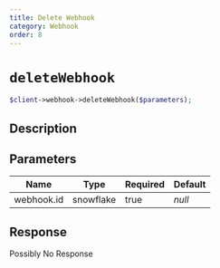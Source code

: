 ```yaml
---
title: Delete Webhook
category: Webhook
order: 8
---
```


# `deleteWebhook`

```php
$client->webhook->deleteWebhook($parameters);
```

## Description



## Parameters


Name | Type | Required | Default
--- | --- | --- | ---
webhook.id | snowflake | true | *null*

## Response

Possibly No Response

